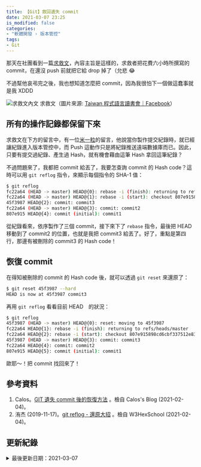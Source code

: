 ```yaml
---
title: 【Git】救回遺失 commit 
date: 2021-03-07 23:25
is_modified: false
categories:
- "軟體開發 › 版本管控"
tags:
- Git
--- 
```


那天在社團看到一篇[求救文](https://www.facebook.com/groups/1403852566495675/permalink/2823371291210455/)，內容主旨是這樣的，求救者把花費六小時所撰寫的 commit，在還沒 push 前就把它給 drop 掉了（允悲 :joy: 
  
不過幫他哀弔完之後，我也想知道怎麼把 commit，因為我很怕下一個做這蠢事就是我 XDDD

<!--more-->
<p class="illustration">
    <img src="https://i.imgur.com/Rq9W4dg.png" alt="求救文內文">
    求救文（圖片來源: <a href="https://www.facebook.com/groups/1403852566495675/permalink/2823371291210455/">Taiwan 程式語言讀書會｜Facebook</a>）
</p>



## 所有的操作記錄都保留下來
求救文在下方的留言中，有一位[米一粒](https://www.facebook.com/groups/1403852566495675/permalink/2823371291210455/?comment_id=2823410504539867)的留言，他說當你製作提交紀錄時，就已經讓紀錄進入版本管控中，而 Push 這動作只是將紀錄推送遠端數據庫而已。因此，只要有提交過紀錄、產生過 Hash，就有機會藉由這筆 Hash 拿回這筆紀錄？

<p class="paragraph-spacing"></p>

不過問題來了，我都把 commit 給丟了，我要怎查詢 commit 的 Hash code？這時可以用 `git reflog` 指令，來顯示每個指令的 SHA-1 值：
```bash
$ git reflog
fc22a64 (HEAD -> master) HEAD@{0}: rebase -i (finish): returning to refs/heads/master
fc22a64 (HEAD -> master) HEAD@{1}: rebase -i (start): checkout 807e915898cd6cbf337512e83a0ccff1a1551df9
45f3987 HEAD@{2}: commit: commit3
fc22a64 (HEAD -> master) HEAD@{3}: commit: commit2
807e915 HEAD@{4}: commit (initial): commit1
```

<p class="paragraph-spacing"></p>

從紀錄看來，依序製作了三個 commit，接下來下了 `rebase` 指令，最後把 HEAD 移動到了 commit2 的位置，也就是我把 commit3 給丟了。好了，重點是第四行，那邊有被刪除的 commit3 的 Hash code！



## 恢復 commit
在得知被刪除的 commit 的 Hash code 後，就可以透過 `git reset` 來還原了：

```bash
$ git reset 45f3987 --hard
HEAD is now at 45f3987 commit3
```

<p class="paragraph-spacing"></p>

再用 `git reflog` 看看目前 HEAD　的狀況：

```bash
$ git reflog
45f3987 (HEAD -> master) HEAD@{0}: reset: moving to 45f3987
fc22a64 HEAD@{1}: rebase -i (finish): returning to refs/heads/master
fc22a64 HEAD@{2}: rebase -i (start): checkout 807e915898cd6cbf337512e83a0ccff1a1551df9
45f3987 (HEAD -> master) HEAD@{3}: commit: commit3
fc22a64 HEAD@{4}: commit: commit2
807e915 HEAD@{5}: commit (initial): commit1
```

歐耶～！把 commit 找回來了！



## 參考資料 
1. Calos。[GIT 遺失 commit 後的恢復方法](https://caloskao.org/git-recovery-lost-commit/) 。檢自 Calos's Blog (2021-02-04)。
2. 洧杰 (2019-11-17)。[git reflog - 還原大招](https://w3c.hexschool.com/git/10bf7677) 。檢自 W3HexSchool (2021-02-04)。



## 更新紀錄
<details class="update_stamp">
  <summary>最後更新日期：2021-03-07</summary>
  <ul>
    <li>2021-03-07 發布</li>
    <li>2021-02-04 完稿</li>
    <li>2021-02-04 起稿</li>
  </ul>
</details>